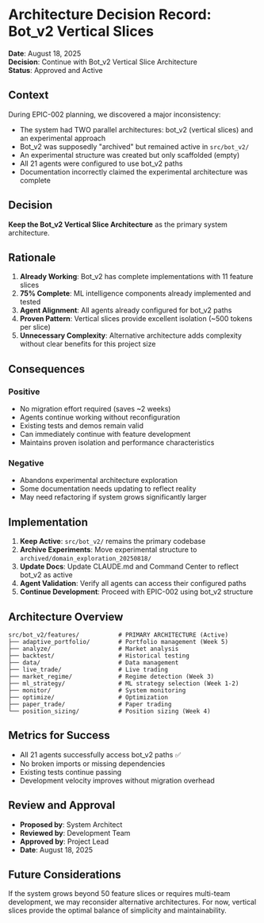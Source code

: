 # Architecture Decision Record: Bot_v2 Vertical Slices

**Date**: August 18, 2025  
**Decision**: Continue with Bot_v2 Vertical Slice Architecture  
**Status**: Approved and Active  

## Context

During EPIC-002 planning, we discovered a major inconsistency:
- The system had TWO parallel architectures: bot_v2 (vertical slices) and an experimental approach
- Bot_v2 was supposedly "archived" but remained active in `src/bot_v2/`
- An experimental structure was created but only scaffolded (empty)
- All 21 agents were configured to use bot_v2 paths
- Documentation incorrectly claimed the experimental architecture was complete

## Decision

**Keep the Bot_v2 Vertical Slice Architecture** as the primary system architecture.

## Rationale

1. **Already Working**: Bot_v2 has complete implementations with 11 feature slices
2. **75% Complete**: ML intelligence components already implemented and tested
3. **Agent Alignment**: All agents already configured for bot_v2 paths
4. **Proven Pattern**: Vertical slices provide excellent isolation (~500 tokens per slice)
5. **Unnecessary Complexity**: Alternative architecture adds complexity without clear benefits for this project size

## Consequences

### Positive
- No migration effort required (saves ~2 weeks)
- Agents continue working without reconfiguration
- Existing tests and demos remain valid
- Can immediately continue with feature development
- Maintains proven isolation and performance characteristics

### Negative
- Abandons experimental architecture exploration
- Some documentation needs updating to reflect reality
- May need refactoring if system grows significantly larger

## Implementation

1. **Keep Active**: `src/bot_v2/` remains the primary codebase
2. **Archive Experiments**: Move experimental structure to `archived/domain_exploration_20250818/`
3. **Update Docs**: Update CLAUDE.md and Command Center to reflect bot_v2 as active
4. **Agent Validation**: Verify all agents can access their configured paths
5. **Continue Development**: Proceed with EPIC-002 using bot_v2 structure

## Architecture Overview

```
src/bot_v2/features/           # PRIMARY ARCHITECTURE (Active)
├── adaptive_portfolio/        # Portfolio management (Week 5)
├── analyze/                   # Market analysis
├── backtest/                  # Historical testing
├── data/                      # Data management
├── live_trade/                # Live trading
├── market_regime/             # Regime detection (Week 3)
├── ml_strategy/               # ML strategy selection (Week 1-2)
├── monitor/                   # System monitoring
├── optimize/                  # Optimization
├── paper_trade/               # Paper trading
└── position_sizing/           # Position sizing (Week 4)
```

## Metrics for Success

- All 21 agents successfully access bot_v2 paths ✅
- No broken imports or missing dependencies
- Existing tests continue passing
- Development velocity improves without migration overhead

## Review and Approval

- **Proposed by**: System Architect
- **Reviewed by**: Development Team
- **Approved by**: Project Lead
- **Date**: August 18, 2025

## Future Considerations

If the system grows beyond 50 feature slices or requires multi-team development, we may reconsider alternative architectures. For now, vertical slices provide the optimal balance of simplicity and maintainability.